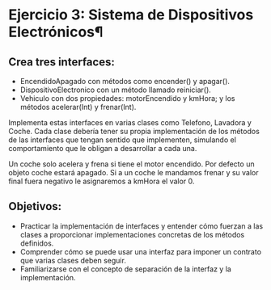 # Ejercicio 3: Sistema de Dispositivos Electrónicos¶

## Crea tres interfaces:

- EncendidoApagado con métodos como encender() y apagar().
- DispositivoElectronico con un método llamado reiniciar().
- Vehiculo con dos propiedades: motorEncendido y kmHora; y los métodos acelerar(Int) y frenar(Int).

Implementa estas interfaces en varias clases como Telefono, Lavadora y Coche. Cada clase debería tener su propia implementación de los métodos de las interfaces que tengan sentido que implementen, simulando el comportamiento que le obligan a desarrollar a cada una.

Un coche solo acelera y frena si tiene el motor encendido. Por defecto un objeto coche estará apagado. Si a un coche le mandamos frenar y su valor final fuera negativo le asignaremos a kmHora el valor 0.

## Objetivos:

- Practicar la implementación de interfaces y entender cómo fuerzan a las clases a proporcionar implementaciones concretas de los métodos definidos.
- Comprender cómo se puede usar una interfaz para imponer un contrato que varias clases deben seguir.
- Familiarizarse con el concepto de separación de la interfaz y la implementación.

